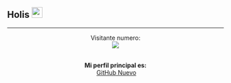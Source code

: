 ## Holis <img src="https://media.giphy.com/media/hvRJCLFzcasrR4ia7z/giphy.gif" width="25px">


______
<p align="center"> 
  Visitante numero:  <br>
  <img src="https://profile-counter.glitch.me/isiszapatahn/count.svg" />
  <br>

</p>

<br>

<div align="center"> <strong>Mi perfil principal es: </strong> <br>
 &nbsp;<a href="https://github.com/isinicolle/">GitHub Nuevo</a></div>
